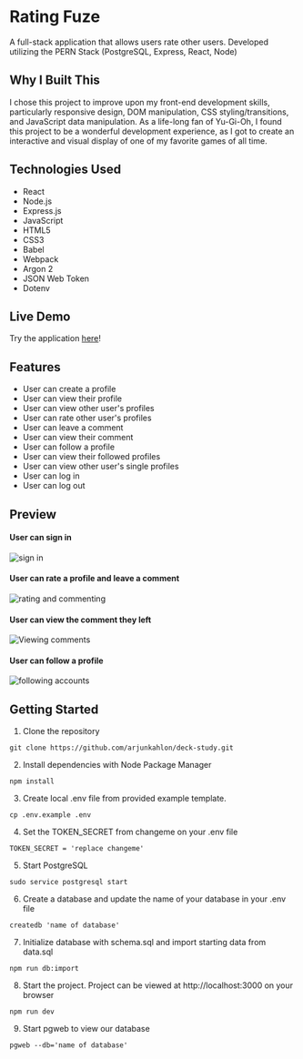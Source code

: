 # Rating Fuze

A full-stack application that allows users rate other users. Developed utilizing the PERN Stack (PostgreSQL, Express, React, Node)

## Why I Built This

I chose this project to improve upon my front-end development skills, particularly responsive design, DOM manipulation, CSS styling/transitions, and JavaScript data manipulation. As a life-long fan of Yu-Gi-Oh, I found this project to be a wonderful development experience, as I got to create an interactive and visual display of one of my favorite games of all time.

## Technologies Used
- React
- Node.js
- Express.js
- JavaScript
- HTML5
- CSS3
- Babel
- Webpack
- Argon 2
- JSON Web Token
- Dotenv
## Live Demo

Try the application [here](https://rating-fuze.jihengnie.dev/#sign-up)!

## Features

- User can create a profile
- User can view their profile
- User can view other user's profiles
- User can rate other user's profiles
- User can leave a comment
- User can view their comment
- User can follow a profile
- User can view their followed profiles
- User can view other user's single profiles
- User can log in
- User can log out

## Preview
#### User can sign in
![sign in](https://user-images.githubusercontent.com/109745413/204624181-59d3e39c-6eda-4f63-b116-645518a8ed21.gif)

#### User can rate a profile and leave a comment
![rating and commenting](https://user-images.githubusercontent.com/109745413/204624185-62ce18cb-4271-4d0a-ab37-fb560b680b2b.gif)

#### User can view the comment they left
![Viewing comments](https://user-images.githubusercontent.com/109745413/204624183-d23865fe-03eb-4e5f-91c2-c8ae12fb754b.gif)

#### User can follow a profile
![following accounts](https://user-images.githubusercontent.com/109745413/204624184-66563fff-bbc3-4415-b383-e2f7d4bf6287.gif)



## Getting Started

1. Clone the repository
```
git clone https://github.com/arjunkahlon/deck-study.git
```
2. Install dependencies with Node Package Manager
```
npm install
```
3. Create local .env file from provided example template.
```
cp .env.example .env
```
4. Set the TOKEN_SECRET from changeme on your .env file
```
TOKEN_SECRET = 'replace changeme'
```
5. Start PostgreSQL
```
sudo service postgresql start
```
6. Create a database and update the name of your database in your .env file
```
createdb 'name of database'
```
7. Initialize database with schema.sql and import starting data from data.sql
```
npm run db:import
```
8. Start the project. Project can be viewed at http://localhost:3000 on your browser
```
npm run dev
```
9. Start pgweb to view our database
```
pgweb --db='name of database'
